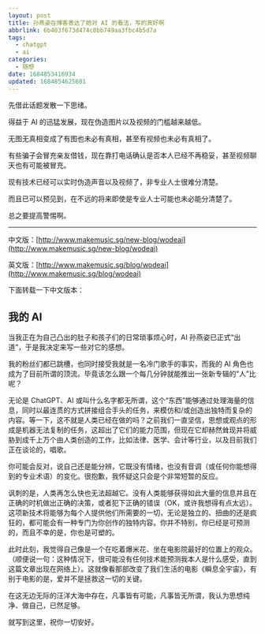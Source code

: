 ```yaml
---
layout: post
title: 孙燕姿在博客表达了她对 AI 的看法，写的真好啊
abbrlink: 6b403f673d474c8bb749aa3fbc4b5d7a
tags:
  - chatgpt
  - ai
categories:
  - 随想
date: 1684853416934
updated: 1684854625601
---
```

先借此话题发散一下思绪。

得益于 AI 的迅猛发展，现在伪造图片以及视频的门槛越来越低。

无图无真相变成了有图也未必有真相，甚至有视频也未必有真相了。

有些骗子会冒充亲友借钱，现在靠打电话确认是否本人已经不再稳妥，甚至视频聊天也有可能被冒充。

现有技术已经可以实时伪造声音以及视频了，非专业人士很难分清楚。

而且已可以预见到，在不远的将来即使是专业人士可能也未必能分清楚了。

总之要提高警惕啊。

---

中文版：[http://www.makemusic.sg/new-blog/wodeai](http://www.makemusic.sg/new-blog/wodeai)

英文版：[http://www.makemusic.sg/blog/wodeai](http://www.makemusic.sg/blog/wodeai)

下面转载一下中文版本：

## 我的 AI

当我正在为自己凸出的肚子和孩子们的日常琐事烦心时，AI 孙燕姿已正式“出道”，于是我决定来写一些对它的感想。

我的粉丝们都已跳槽，也同时接受我就是一名冷门歌手的事实，而我的 AI 角色也成为了目前所谓的顶流。毕竟该怎么跟一个每几分钟就能推出一张新专辑的“人”比呢？

无论是 ChatGPT、AI 或叫什么名字都无所谓，这个“东西”能够通过处理海量的信息，同时以最连贯的方式拼接组合手头的任务，来模仿和/或创造出独特而复杂的内容。等一下，这不就是人类已经在做的吗？之前我们一直坚信，思想或观点的形成是机器无法复制的任务，这超出了它们的能力范围，但现在它却赫然耸现并将威胁到成千上万个由人类创造的工作，比如法律、医学、会计等行业，以及目前我们正在谈论的，唱歌。

你可能会反对，说自己还是能分辨，它既没有情绪，也没有音调（或任何你能想得到的专业术语）的变化。很抱歉，我怀疑这只会是个非常短暂的反应。

讽刺的是，人类再怎么快也无法超越它。没有人类能够获得如此大量的信息并且在正确的时机做出正确的决策，或者犯下正确的错误（OK，或许我想得有点太远）。这项新技术将能够为每个人提供他们所需要的一切，无论是独立的、扭曲的还是疯狂的，都可能会有一种专门为你创作的独特内容。你并不特别，你已经是可预测的，而且不幸的是，你也是可塑的。

此时此刻，我觉得自己像是一个在吃着爆米花、坐在电影院最好的位置上的观众。（顺便说一句：这种情况下，很可能没有任何技术能预测我本人是什么感受，直到这篇文章出现在网络上）。这就像看那部改变了我们生活的电影《瞬息全宇宙》，有别于电影的是，爱并不是拯救这一切的关键。

在这无边无际的汪洋大海中存在，凡事皆有可能，凡事皆无所谓，我认为思想纯净、做自己，已然足够。

就写到这里，祝你一切安好。
